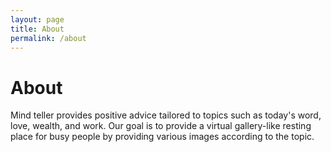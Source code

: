 ```yaml
---
layout: page
title: About
permalink: /about
---
```


# About

Mind teller provides positive advice tailored to topics such as today's word, love, wealth, and work. Our goal is to provide a virtual gallery-like resting place for busy people by providing various images according to the topic.
